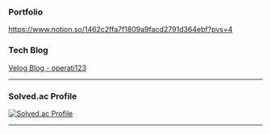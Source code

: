 ### Portfolio
https://www.notion.so/1462c2ffa7f1809a9facd2791d364ebf?pvs=4

### Tech Blog 
[Velog Blog - operati123](https://velog.io/@operati123/posts)

---

### Solved.ac Profile

[![Solved.ac Profile](http://mazassumnida.wtf/api/v2/generate_badge?boj=operati)](https://solved.ac/profile/operati)

---


<!--
**jeongwwon/jeongwwon** is a ✨ _special_ ✨ repository because its `README.md` (this file) appears on your GitHub profile.

Here are some ideas to get you started:

- 🔭 I’m currently working on ...
- 🌱 I’m currently learning ...
- 👯 I’m looking to collaborate on ...
- 🤔 I’m looking for help with ...
- 💬 Ask me about ...
- 📫 How to reach me: ...
- 😄 Pronouns: ...
- ⚡ Fun fact: ...
-->
